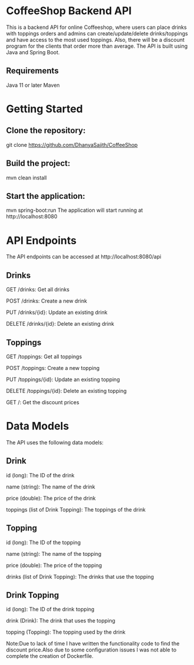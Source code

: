 
# CoffeeShop Backend API
This is a backend API for online Coffeeshop, where users can place drinks with toppings orders and admins can create/update/delete drinks/toppings and have access to the most used toppings. Also, there will be a discount program for the clients that order more than average.  The API is built using Java and Spring Boot.

## Requirements
Java 11 or later
Maven
# Getting Started
## Clone the repository:
git clone https://github.com/DhanyaSajith/CoffeeShop
## Build the project:
mvn clean install
## Start the application:
mvn spring-boot:run
The application will start running at http://localhost:8080

# API Endpoints
The API endpoints can be accessed at http://localhost:8080/api

## Drinks
GET /drinks: Get all drinks

POST /drinks: Create a new drink

PUT /drinks/{id}: Update an existing drink

DELETE /drinks/{id}: Delete an existing drink

## Toppings

GET /toppings: Get all toppings

POST /toppings: Create a new topping

PUT /toppings/{id}: Update an existing topping

DELETE /toppings/{id}: Delete an existing topping

GET /: Get the discount prices

# Data Models
The API uses the following data models:

## Drink

id (long): The ID of the drink

name (string): The name of the drink

price (double): The price of the drink

toppings (list of Drink Topping): The toppings of the drink

## Topping

id (long): The ID of the topping

name (string): The name of the topping

price (double): The price of the topping

drinks (list of Drink Topping): The drinks that use the topping

## Drink Topping

id (long): The ID of the drink topping

drink (Drink): The drink that uses the topping

topping (Topping): The topping used by the drink

Note:Due to lack of time I have written the functionality code to find the discount price.Also due to some configuration issues I was not able to complete the creation of Dockerfile.
